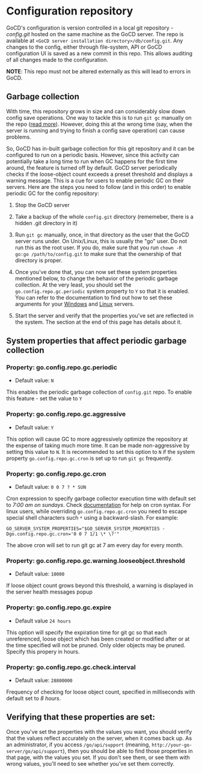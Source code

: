 # Configuration repository

GoCD's configuration is version controlled in a local git repository - *config.git* hosted on the same machine as the
GoCD server. The repo is available at `<GoCD server installation directory>/db/config.git`. Any changes to the config,
either through file-system, API or GoCD configuration UI is saved as a new commit in this repo. This allows auditing of
all changes made to the configuration.

**NOTE**: This repo must not be altered externally as this will lead to errors in GoCD.

## Garbage collection

With time, this repository grows in size and can considerably slow down config save operations. One way to
tackle this is to run `git gc` manually on the repo ([read more](https://git-scm.com/docs/git-gc)). However, doing this
at the wrong time (say, when the server is running and trying to finish a config save operation) can cause problems.

So, GoCD has in-built garbage collection for this git repository and it can be configured to run on a periodic
basis. However, since this activity can potentially take a long time to run when GC happens for the first time around,
the feature is turned off by default. GoCD server periodically checks if the loose-object count exceeds a preset
threshold and displays a warning message. This is a cue for users to enable periodic GC on their servers. Here are the
steps you need to follow (and in this order) to enable periodic GC for the config repository:

1. Stop the GoCD server

2. Take a backup of the whole `config.git` directory (rememeber, there is a hidden .git directory in it)

3. Run `git gc` manually, once, in that directory as the user that the GoCD server runs under. On Unix/Linux, this is
   usually the "go" user. Do not run this as the root user. If you do, make sure that you run `chown -R go:go
   /path/to/config.git` to make sure that the ownership of that directory is proper.

4. Once you've done that, you can now set these system properties mentioned below, to change the behavior of the
   periodic garbage collection. At the very least, you should set the `go.config.repo.gc.periodic` system property to
   `Y` so that it is enabled. You can refer to the documentation to find out how to set these arguments for your
   [Windows](../installation/install/server/windows.html#overriding-default-startup-arguments-and-environment) and
   [Linux](../advanced_usage/other_config_options.html#environment-variables) servers.

5. Start the server and verify that the properties you've set are reflected in the system. The section at the end of
   this page has details about it.


## System properties that affect periodic garbage collection

### Property: go.config.repo.gc.periodic

* Default value: `N`

This enables the periodic garbage collection of `config.git` repo. To enable this feature - set the value to `Y`


### Property: go.config.repo.gc.aggressive

* Default value: `Y`

This option will cause GC to more aggressively optimize the repository at the expense of taking much more time. It can
be made non-aggressive by setting this value to `N`. It is recommended to set this option to `N` if the system property 
`go.config.repo.gc.cron` is set up to run `git gc` frequently. 


### Property: go.config.repo.gc.cron

* Default value: `0 0 7 ? * SUN`

Cron expression to specify garbage collector execution time with default set to *7:00 am on sundays*. Check
[documentation](../configuration/configuration_reference.html#format) for help on cron syntax. For linux users, while
overriding `go.config.repo.gc.cron` you need to escape special shell characters such `*` using a backward-slash. For
example:

```
GO_SERVER_SYSTEM_PROPERTIES="$GO_SERVER_SYSTEM_PROPERTIES -Dgo.config.repo.gc.cron='0 0 7 1/1 \* \?'"
```
The above cron will set to run git gc at 7 am every day for every month.

### Property: go.config.repo.gc.warning.looseobject.threshold

* Default value: `10000`

If loose object count grows beyond this threshold, a warning is displayed in the server health messages popup

### Property: go.config.repo.gc.expire

* Default value `24 hours`

This option will specify the expiration time for git gc so that each unreferenced, loose object which has been
created or modified after or at the time specified will not be pruned. Only older objects may be pruned.
Specify this propery in hours. 

### Property: go.config.repo.gc.check.interval

* Default value: `28800000`

Frequency of checking for loose object count, specified in milliseconds with default set to *8 hours*.


## Verifying that these properties are set:

Once you've set the properties with the values you want, you should verify that the values reflect accurately on the
server, when it comes back up. As an administrator, if you access `/go/api/support` (meaning,
`http://your-go-server/go/api/support`), then you should be able to find those properties in that page, with the values
you set. If you don't see them, or see them with wrong values, you'll need to see whether you've set them correctly.
